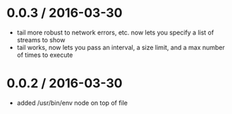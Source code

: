 
0.0.3 / 2016-03-30
==================

  * tail more robust to network errors, etc.  now lets you specify a list of streams to show
  * tail works, now lets you pass an interval, a size limit, and a max number of times to execute

0.0.2 / 2016-03-30
==================

  * added /usr/bin/env node on top of file
